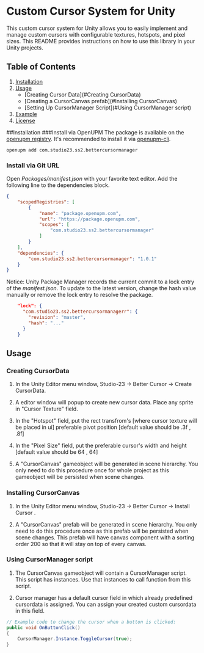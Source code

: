 # Custom Cursor System for Unity

This custom cursor system for Unity allows you to easily implement and manage custom cursors with configurable textures, hotspots, and pixel sizes. This README provides instructions on how to use this library in your Unity projects.

## Table of Contents

1. [Installation](#installation)
2. [Usage](#usage)
   - [Creating Cursor Data](#Creating CursorData)
   - [Creating a CursorCanvas prefab](#Installing CursorCanvas)
   - [Setting Up CursorManager Script](#Using CursorManager script)
3. [Example](#example)
4. [License](#license)

##Installation
###Install via OpenUPM
The package is available on the [openupm registry](https://openupm.com). It's recommended to install it via [openupm-cli](https://github.com/openupm/openupm-cli).

```
openupm add com.studio23.ss2.bettercursormanager
```

### Install via Git URL

Open *Packages/manifest.json* with your favorite text editor. Add the following line to the dependencies block.

```json
{
    "scopedRegistries": [
        {
            "name": "package.openupm.com",
            "url": "https://package.openupm.com",
            "scopes": [
                "com.studio23.ss2.bettercursormanager"
            ]
        }
    ],
    "dependencies": {
        "com.studio23.ss2.bettercursormanager": "1.0.1"
    }
}
```

Notice: Unity Package Manager records the current commit to a lock entry of the *manifest.json*. To update to the latest version, change the hash value manually or remove the lock entry to resolve the package.

```json
    "lock": {
      "com.studio23.ss2.bettercursormanagerr": {
        "revision": "master",
        "hash": "..."
      }
    }
```

## Usage

### Creating CursorData

1. In the Unity Editor menu window, Studio-23 -> Better Cursor -> Create CursorData.

2. A editor window will popup to create new cursor data. Place any sprite in "Cursor Texture" field.

3. In the "Hotspot" field, put the rect transfrom's [where cursor texture will be placed in ui] preferable pivot position [default value should be .3f , .8f]

4. In the "Pixel Size" field, put the preferable cursor's width and height [default value should be 64 , 64]

3. A "CursorCanvas" gameobject will be generated in scene hierarchy. You only need to do this procedure once for whole project as this gameobject will be persisted when scene changes.

### Installing CursorCanvas

1. In the Unity Editor menu window, Studio-23 -> Better Cursor -> Install Cursor .

2. A "CursorCanvas" prefab will be generated in scene hierarchy. You only need to do this procedure once as this prefab will be persisted when scene changes. This prefab will have canvas component with a sorting order 200 so that it will stay on top of every canvas.

### Using CursorManager script

1. The CursorCanvas gameobject will contain a CursorManager script. This script has instances. Use that instances to call function from this script.

2. Cursor manager has a default cursor field in which already predefined cursordata is assigned. You can assign your created custom cursordata in this field.


```csharp
// Example code to change the cursor when a button is clicked:
public void OnButtonClick()
{
    CursorManager.Instance.ToggleCursor(true);
}
